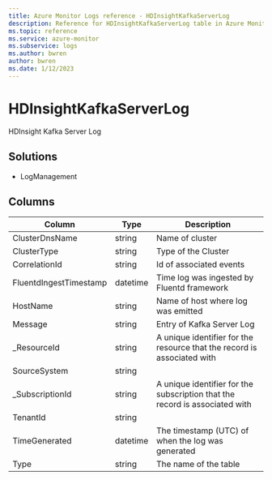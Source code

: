 ```yaml
---
title: Azure Monitor Logs reference - HDInsightKafkaServerLog
description: Reference for HDInsightKafkaServerLog table in Azure Monitor Logs.
ms.topic: reference
ms.service: azure-monitor
ms.subservice: logs
ms.author: bwren
author: bwren
ms.date: 1/12/2023
---
```


# HDInsightKafkaServerLog

 HDInsight Kafka Server Log

## Solutions

- LogManagement




## Columns

| Column | Type | Description |
| --- | --- | --- |
| ClusterDnsName | string | Name of cluster |
| ClusterType | string | Type of the Cluster |
| CorrelationId | string | Id of associated events |
| FluentdIngestTimestamp | datetime | Time log was ingested by Fluentd framework |
| HostName | string | Name of host where log was emitted |
| Message | string | Entry of Kafka Server Log |
| _ResourceId | string | A unique identifier for the resource that the record is associated with |
| SourceSystem | string |  |
| _SubscriptionId | string | A unique identifier for the subscription that the record is associated with |
| TenantId | string |  |
| TimeGenerated | datetime | The timestamp (UTC) of when the log was generated |
| Type | string | The name of the table |
